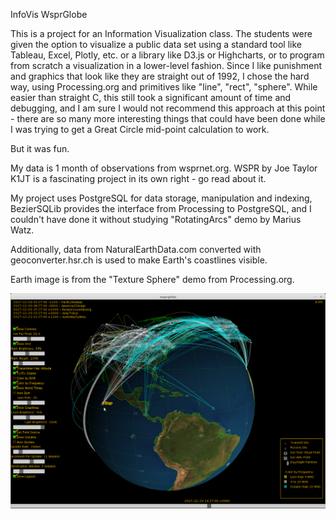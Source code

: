 
InfoVis WsprGlobe

This is a project for an Information Visualization class. The students 
were given the option to visualize a public data set using a standard tool 
like Tableau, Excel, Plotly, etc. or a library like D3.js or Highcharts, or 
to program from scratch a visualization in a lower-level fashion. Since I 
like punishment and graphics that look like they are straight out of 1992, 
I chose the hard way, using Processing.org and primitives like "line", "rect", 
"sphere".  While easier than straight C, this still took a significant amount 
of time and debugging, and I am sure I would not recommend this approach at 
this point - there are so many more interesting things that could have been 
done while I was trying to get a Great Circle mid-point calculation to work.

But it was fun. 

My data is 1 month of observations from wsprnet.org. WSPR by Joe Taylor K1JT
is a fascinating project in its own right - go read about it. 

My project uses PostgreSQL for data storage, manipulation and indexing, 
BezierSQLib provides the interface from Processing to PostgreSQL,
and I couldn't have done it without studying "RotatingArcs" demo by Marius Watz. 

Additionally, data from NaturalEarthData.com converted with geoconverter.hsr.ch
is used to make Earth's coastlines visible.

Earth image is from the "Texture Sphere" demo from Processing.org.

![screenshot 1](/screenshot1.png?raw=true "Screensot 1")

